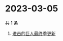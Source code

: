 # 2023-03-05

共 1 条

<!-- BEGIN ZHIHUSEARCH -->
<!-- 最后更新时间 Sun Mar 05 2023 03:10:17 GMT+0800 (China Standard Time) -->
1. [进击的巨人最终季更新](https://www.zhihu.com/search?q=进击的巨人最终季更新)
<!-- END ZHIHUSEARCH -->
